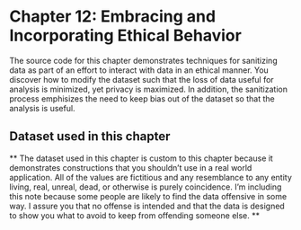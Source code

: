 # Chapter 12: Embracing  and Incorporating Ethical Behavior
The source code for this chapter demonstrates techniques for sanitizing data as part of an effort to interact with data in an ethical manner. You discover how to modify the dataset such that the loss of data useful for analysis is minimized, yet privacy is maximized. In addition, the sanitization process emphisizes the need to keep bias out of the dataset so that the analysis is useful.

## Dataset used in this chapter
** The dataset used in this chapter is custom to this chapter because it demonstrates constructions that you shouldn’t use in a real world application. All of the values are fictitious and any resemblance to any entity living, real, unreal, dead, or otherwise is purely coincidence. I’m including this note because some people are likely to find the data offensive in some way. I assure you that no offense is intended and that the data is designed to show you what to avoid to keep from offending someone else. **
